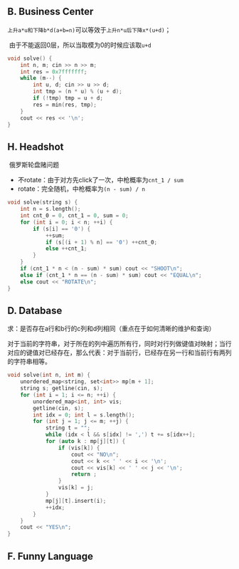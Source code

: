 ## B. Business Center

​	`上升a*u和下降b*d(a+b=n)`可以等效于`上升n*u后下降x*(u+d)`；

​	由于不能返回0层，所以当取模为0的时候应该取`u+d`

```C++
void solve() {
    int n, m; cin >> n >> m;
    int res = 0x7fffffff;
    while (m--) {
        int u, d; cin >> u >> d;
        int tmp = (n * u) % (u + d);
        if (!tmp) tmp = u + d;
        res = min(res, tmp);
    }
    cout << res << '\n';
}
```



## H. Headshot

​	俄罗斯轮盘赌问题

- 不rotate：由于对方先click了一次，中枪概率为`cnt_1 / sum`
- rotate：完全随机，中枪概率为`(n - sum) / n`

```C++
void solve(string s) {
    int n = s.length();
    int cnt_0 = 0, cnt_1 = 0, sum = 0;
    for (int i = 0; i < n; ++i) {
        if (s[i] == '0') {
            ++sum;
            if (s[(i + 1) % n] == '0') ++cnt_0;
            else ++cnt_1;
        }
    }
    if (cnt_1 * n < (n - sum) * sum) cout << "SHOOT\n";
    else if (cnt_1 * n == (n - sum) * sum) cout << "EQUAL\n";
    else cout << "ROTATE\n";
}
```



## D. Database

​	求：是否存在a行和b行的c列和d列相同（重点在于如何清晰的维护和查询）

​	对于当前的字符串，对于所在的列中遍历所有行，同时对行列做键值对映射；当行对应的键值对已经存在，那么代表：对于当前行，已经存在另一行和当前行有两列的字符串相等。

```c++
void solve(int n, int m) {
    unordered_map<string, set<int>> mp[m + 1];
    string s; getline(cin, s);
    for (int i = 1; i <= n; ++i) {
        unordered_map<int, int> vis;
        getline(cin, s);
        int idx = 0; int l = s.length();
        for (int j = 1; j <= m; ++j) {
            string t = "";
            while (idx < l && s[idx] != ',') t += s[idx++];
            for (auto k : mp[j][t]) {
                if (vis[k]) {
                    cout << "NO\n";
                    cout << k << ' ' << i << '\n';
                    cout << vis[k] << ' ' << j << '\n';
                    return ;
                } 
                vis[k] = j;
            }
            mp[j][t].insert(i);
            ++idx;
        }
    }
    cout << "YES\n";
}
```



## F. Funny Language
